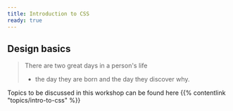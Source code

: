 ```yaml
---
title: Introduction to CSS
ready: true
---
```


## Design basics

> There are two great days in a person's life
>
> - the day they are born and the day they discover why.

Topics to be discussed in this workshop can be found here {{% contentlink "topics/intro-to-css" %}}
